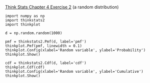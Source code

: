 [Think Stats Chapter 4 Exercise 2](http://greenteapress.com/thinkstats2/html/thinkstats2005.html#toc41) (a random distribution)

```
import numpy as np
import thinkstats2
import thinkplot

d = np.random.random(1000)

pmf = thinkstats2.Pmf(d, label='pmf')
thinkplot.Pmf(pmf, linewidth = 0.1)
thinkplot.Config(xlabel='Random variable', ylabel='Probability')
thinkplot.Show()

cdf = thinkstats2.Cdf(d, label='cdf')
thinkplot.Cdf(cdf)
thinkplot.Config(xlabel='Random variable', ylabel='Cumulative')
thinkplot.Show()
```
